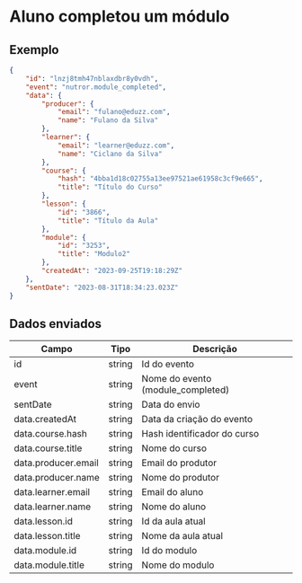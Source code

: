 # Aluno completou um módulo

## Exemplo

```json
{
    "id": "lnzj8tmh47nblaxdbr8y0vdh",
    "event": "nutror.module_completed",
    "data": {
        "producer": {
            "email": "fulano@eduzz.com",
            "name": "Fulano da Silva"
        },
        "learner": {
            "email": "learner@eduzz.com",
            "name": "Ciclano da Silva"
        },
        "course": {
            "hash": "4bba1d18c02755a13ee97521ae61958c3cf9e665",
            "title": "Título do Curso"
        },
        "lesson": {
            "id": "3866",
            "title": "Título da Aula"
        },
        "module": {
            "id": "3253",
            "title": "Modulo2"
        },
        "createdAt": "2023-09-25T19:18:29Z"
    },
    "sentDate": "2023-08-31T18:34:23.023Z"
}
```

## Dados enviados

| Campo                 | Tipo   | Descrição                           |
|-----------------------|--------|-------------------------------------|
| id                    | string | Id do evento                        |
| event                 | string | Nome do evento (module_completed)   |
| sentDate              | string | Data do envio                       |
| data.createdAt        | string | Data da criação do evento           |
| data.course.hash      | string | Hash identificador do curso         |
| data.course.title     | string | Nome do curso                       |
| data.producer.email   | string | Email do produtor                   |
| data.producer.name    | string | Nome do produtor                    |
| data.learner.email    | string | Email do aluno                      |
| data.learner.name     | string | Nome do aluno                       |
| data.lesson.id        | string | Id da aula atual                    |
| data.lesson.title     | string | Nome da aula atual                  |
| data.module.id        | string | Id do modulo                        |
| data.module.title     | string | Nome do modulo                      |